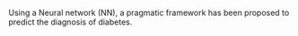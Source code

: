 Using a Neural network (NN), a pragmatic framework has been proposed to predict the diagnosis of diabetes.
